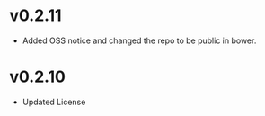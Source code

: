 v0.2.11
==============================
* Added OSS notice and changed the repo to be public in bower.

v0.2.10
========================
* Updated License
